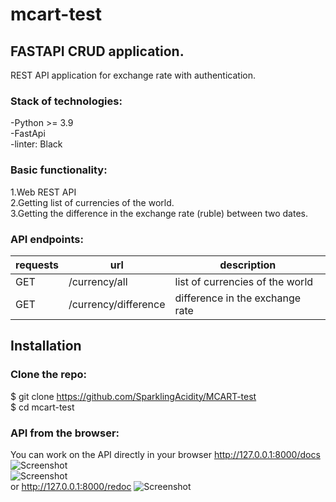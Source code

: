 # mcart-test
## FASTAPI CRUD application.
REST API application for exchange rate with authentication.<br>

### Stack of technologies:<br>
-Python >= 3.9<br>
-FastApi<br>
-linter: Black<br>

### Basic functionality:<br>
1.Web REST API<br>
2.Getting list of currencies of the world.<br>
3.Getting the difference in the exchange rate (ruble) between two dates.<br>

### API endpoints:<br>
| requests | url | description  |
| ------- | --- | --- |
| GET | /currency/all | list of currencies of the world |
| GET | /currency/difference| difference in the exchange rate |





## Installation
### Clone the repo:<br>

$ git clone https://github.com/SparklingAcidity/MCART-test<br>
$ cd mcart-test<br>








### API from the browser:
You can work on the API directly in your browser
http://127.0.0.1:8000/docs <br>
![Screenshot](https://github.com/SparklingAcidity/MCART-test/blob/in_process/img_for_readme/1.png) <br>
![Screenshot](https://github.com/SparklingAcidity/MCART-test/blob/in_process/img_for_readme/2.png) <br>
or http://127.0.0.1:8000/redoc
![Screenshot](https://github.com/SparklingAcidity/MCART-test/blob/in_process/img_for_readme/3.png)

